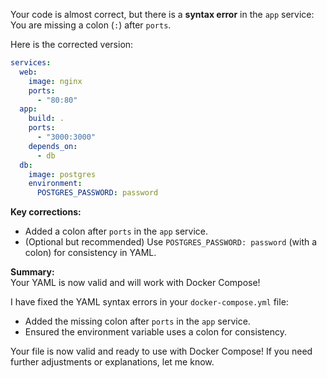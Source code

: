Your code is almost correct, but there is a **syntax error** in the `app` service:  
You are missing a colon (`:`) after `ports`.

Here is the corrected version:

```yaml
services:
  web:
    image: nginx
    ports:
      - "80:80"
  app:
    build: .
    ports:
      - "3000:3000"
    depends_on:
      - db
  db:
    image: postgres
    environment:
      POSTGRES_PASSWORD: password
```

**Key corrections:**
- Added a colon after `ports` in the `app` service.
- (Optional but recommended) Use `POSTGRES_PASSWORD: password` (with a colon) for consistency in YAML.

**Summary:**  
Your YAML is now valid and will work with Docker Compose!



I have fixed the YAML syntax errors in your `docker-compose.yml` file:

- Added the missing colon after `ports` in the `app` service.
- Ensured the environment variable uses a colon for consistency.

Your file is now valid and ready to use with Docker Compose! If you need further adjustments or explanations, let me know.
